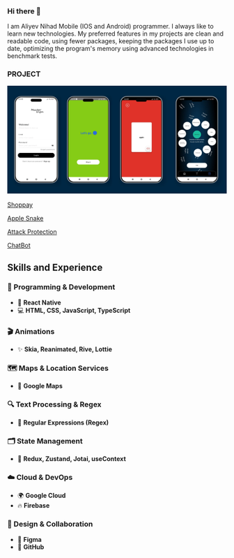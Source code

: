 ### Hi there 👋

I am Aliyev Nihad Mobile (IOS and Android) programmer. I always like to learn new technologies. My preferred features in my projects are clean and readable code, using fewer packages, keeping the packages I use up to date, optimizing the program's memory using advanced technologies in benchmark tests.
### PROJECT
  [![Master English](https://raw.githubusercontent.com/NikoAlyv/portfolio/refs/heads/main/assets/images/project1.png)](https://play.google.com/store/apps/details?id=com.mastersenglish&pcampaignid=web_share)

[Shoppay](https://www.linkedin.com/posts/nihadalyv_part1-typescript-firebase-activity-7231213230696665088-OvT3?utm_source=social_share_send&utm_medium=member_desktop_web&rcm=ACoAADh5oFwB6VTtU34mxIM9KNK1V5sTiT5bfrU)

[Apple Snake](https://play.google.com/store/apps/details?id=com.applesnake)

[Attack Protection](https://www.linkedin.com/posts/nihadalyv_attack-protectionai-v%C9%99-sosial-m%C3%BCh%C9%99ndislik-activity-7264570533457936384-mesg/?utm_source=social_share_send&utm_medium=member_desktop_web&rcm=ACoAADh5oFwB6VTtU34mxIM9KNK1V5sTiT5bfrU)

[ChatBot](https://www.linkedin.com/posts/nihadalyv_reactnative-ai-appdevelopment-activity-7233845726156312578-Ly0h?utm_source=social_share_send&utm_medium=member_desktop_web&rcm=ACoAADh5oFwB6VTtU34mxIM9KNK1V5sTiT5bfrU)

## Skills and Experience

### 🚀 Programming & Development
- 📱 **React Native**
- 💻 **HTML, CSS, JavaScript, TypeScript**

### 🎬 Animations
- ✨ **Skia, Reanimated, Rive, Lottie**

### 🗺️ Maps & Location Services
- 📍 **Google Maps**

### 🔍 Text Processing & Regex
- 🧩 **Regular Expressions (Regex)**

### 🗂️ State Management
- 🔄 **Redux, Zustand, Jotai, useContext**

### ☁️ Cloud & DevOps
- 🌍 **Google Cloud**
- 🔥 **Firebase**

### 🎨 Design & Collaboration
- 🎨 **Figma**
- 🔗 **GitHub**

  


